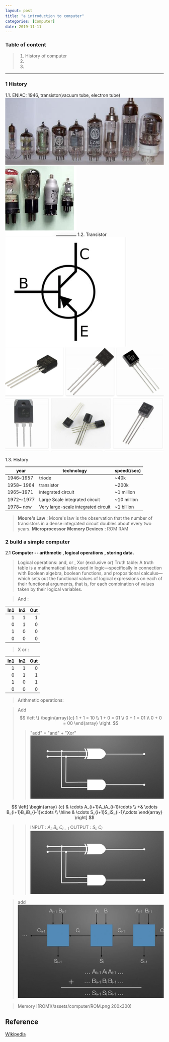 ```yaml
---
layout: post
title: "a introduction to computer"
categories: [Computer]
date: 2019-11-11
---
```


### Table of content  
>1. History of computer 
>2. 
>3. 

-------

### 1 History    
1.1. ENIAC: 1946, transistor(vacuum tube, electron tube)
![electron tube](/assets/computer/electron_tube1.png)
![triode](/assets/computer/triode.png)
1.2. Transistor  
![transistor_symbol](/assets/computer/transistor_symbol.png)
![transistor](/assets/computer/transistor.png)

1.3. History  

| year | technology | speed(/sec) |
| ---  |   ----     |  ---  |
| 1946~1957 | triode | ~40k   |
| 1958~ 1964 | transistor | ~200k |
| 1965~1971  | integrated circuit | ~1 million|
| 1972～1977 | Large Scale integrated circuit | ~10 million|
| 1978~ now| Very large-scale integrated circuit | ~1 billion | 

> **Moore's Law** : Moore's law is the observation that the number of transistors in a dense integrated circuit doubles about every two years.
> **Microprocessor** 
> **Memory Devices** : ROM RAM 

### 2 build a simple computer
2.1 **Computer --  arithmetic , logical operations , storing data.**
> Logical operations: and, or , Xor (exclusive or)
> Truth table: A truth table is a mathematical table used in logic—specifically in connection with Boolean algebra, boolean functions, and propositional calculus—which sets out the functional values of logical expressions on each of their functional arguments, that is, for each combination of values taken by their logical variables.

>And :  


| In1| In2 | Out|
|--:|--:|--:|
| 1| 1| 1|
| 0| 1| 0|
| 1| 0| 0|
| 0| 0| 0|

>X or : 


| In1| In2 | Out|
|--:|--:|--:|
| 1| 1| 0|
| 0| 1| 1|
| 1| 0| 1|
| 0| 0| 0|

> Arithmetic operations: 

> Add 
$$
\left \{ 
\begin{array}{c}
1 + 1 = 10 \\ 
1 + 0 = 01 \\ 
0 + 1 = 01 \\
0 + 0 = 00
\end{array}
\right.
$$
>> "add" = "and" + "Xor"
![add](/assets/computer/add_0.png)
>> 
$$
\left[  \begin{array}  {c} 
 & \cdots A_{i+1}A_iA_{i-1}\cdots \\
+& \cdots B_{i+1}B_iB_{i-1}\cdots \\
\hline
 & \cdots S_{i+1}S_iS_{i-1}\cdots
\end{array}  \right]
$$  

>> INPUT : $A_i, B_i, C_{i-1}$
>> OUTPUT : $S_i, C_i$
![add](/assets/computer/add_0.png)

>add  
![add](/assets/computer/add__.png)

> Memory
![ROM](/assets/computer/ROM.png 200x300)
<h2>Reference</h2>    

[Wikipedia](https://www.wikipedia.org)